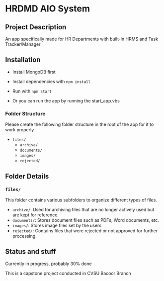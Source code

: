 # HRDMD AIO System

## Project Description

An app specifically made for HR Departments with built-in HRMS and Task Tracker/Manager

## Installation

- Install MongoDB first

- Install dependencies with ```npm install```

- Run with ```npm start```

- Or you can run the app by running the start_app.vbs

### Folder Structure

Please create the following folder structure in the root of the app for it to work properly

- `files/`
  - `archive/`
  - `documents/`
  - `images/`
  - `rejected/`

## Folder Details

### `files/`

This folder contains various subfolders to organize different types of files.

- `archive/`: Used for archiving files that are no longer actively used but are kept for reference.
- `documents/`: Stores document files such as PDFs, Word documents, etc.
- `images/`: Stores image files set by the users
- `rejected/`: Contains files that were rejected or not approved for further processing.

## Status and stuff

Currently in progress, probably 30% done

This is a capstone project conducted in CVSU Bacoor Branch
